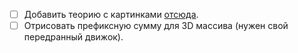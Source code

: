 
- [ ]  Добавить теорию с картинками [отсюда](https://www.youtube.com/watch?v=5iW84xlL0j0&list=PLRe7QgrC6e2UG0vEhnkGts9ajahX-Z7CP).
- [ ] Отрисовать префиксную сумму для 3D массива (нужен свой передранный движок).